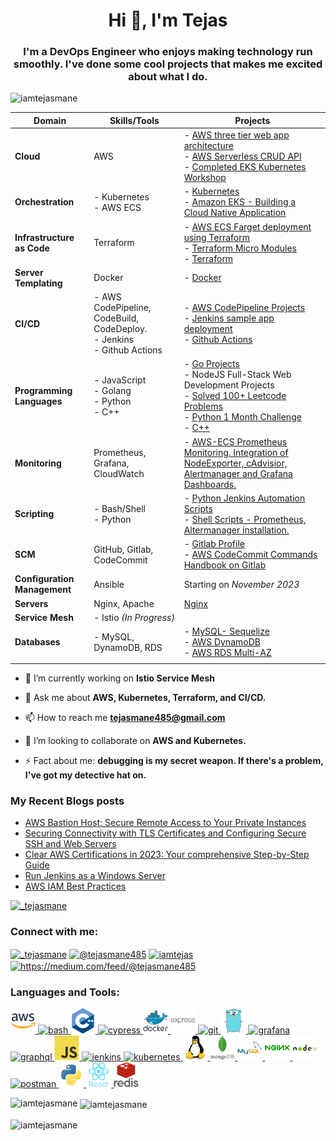 <h1 align="center">Hi 👋, I'm Tejas</h1>
<h3 align="center">I'm a DevOps Engineer who enjoys making technology run smoothly. I've done some cool projects that makes me excited about what I do.</h3>

<p align="left"> <img src="https://komarev.com/ghpvc/?username=iamtejasmane&label=Profile%20views&color=0e75b6&style=flat" alt="iamtejasmane" /> </p>

| Domain                       | Skills/Tools                                                                      | Projects                                                                                                                                                                                                                                                                                                                                                                  |
| ---------------------------- | --------------------------------------------------------------------------------- | ------------------------------------------------------------------------------------------------------------------------------------------------------------------------------------------------------------------------------------------------------------------------------------------------------------------------------------------------------------------------- |
| **Cloud**                    | AWS                                                                               | - [AWS three tier web app architecture](https://github.com/iamtejasmane/aws-three-tier-web-app)<br>- [AWS Serverless CRUD API](https://github.com/iamtejasmane/aws-serverless-crud-api)<br>- [Completed EKS Kubernetes Workshop](https://www.eksworkshop.com/)                                                                                                            |
| **Orchestration**            | - Kubernetes<br>- AWS ECS                                                         | - [Kubernetes](https://github.com/iamtejasmane/kubernetes)<br> - [Amazon EKS - Building a Cloud Native Application](https://github.com/iamtejasmane/aws-eks-web-app-hosting)                                                                                                                                                                                              |
| **Infrastructure as Code**   | Terraform                                                                         | - [AWS ECS Farget deployment using Terraform](https://github.com/iamtejasmane/ecs-farget-microservices-deployment-terraform)<br>- [Terraform Micro Modules](https://github.com/iamtejasmane/aws-terraform-projects)<br>- [Terraform](https://github.com/iamtejasmane/terraform)                                                                                           |
| **Server Templating**        | Docker                                                                            | - [Docker](https://github.com/iamtejasmane/docker)                                                                                                                                                                                                                                                                                                                        |
| **CI/CD**                    | - AWS CodePipeline, CodeBuild, CodeDeploy.<br> - Jenkins<br> - Github Actions<br> | - [AWS CodePipeline Projects](https://github.com/iamtejasmane/aws-code-pipeline-repo)<br>- [Jenkins sample app deployment](https://github.com/iamtejasmane/jenkins)<br>- [Github Actions](https://github.com/iamtejasmane/ecs-farget-microservices-deployment-terraform/actions)                                                                                          |
| **Programming Languages**    | - JavaScript<br>- Golang<br>- Python<br>- C++                                     | - [Go Projects](https://github.com/iamtejasmane/go-projects)<br>- NodeJS Full-Stack Web Development Projects<br>- [Solved 100+ Leetcode Problems](https://leetcode.com/iamtejas/)<br>- [Python 1 Month Challenge](https://github.com/iamtejasmane/python-1month-code)<br>- [C++](https://github.com/iamtejasmane/cpp)                                                     |
| **Monitoring**               | Prometheus, Grafana, CloudWatch                                                   | - [AWS-ECS Prometheus Monitoring. Integration of NodeExporter, cAdvisior, Alertmanager and Grafana Dashboards.](https://github.com/iamtejasmane/prometheus-monitoring)                                                                                                                                                                                                    |
| **Scripting**                | - Bash/Shell<br>- Python                                                          | - [Python Jenkins Automation Scripts](https://github.com/iamtejasmane/devops-automation-scripts/tree/main/jenkins)<br>- [Shell Scripts - Prometheus, Altermanager installation.](https://github.com/iamtejasmane/prometheus-monitoring/tree/main/scripts)                                                                                                                 |
| **SCM**                      | GitHub, Gitlab, CodeCommit                                                        | - [Gitlab Profile](https://gitlab.com/tejasmane485)<br>- [AWS CodeCommit Commands Handbook on Gitlab](https://gitlab.com/cicd9353734/aws-codecommit)                                                                                                                                                                                                                      |
| **Configuration Management** | Ansible                                                                           | Starting on _November 2023_                                                                                                                                                                                                                                                                                                                                               |
| **Servers**                  | Nginx, Apache                                                                     | [Nginx](https://github.com/iamtejasmane/aws-three-tier-web-app/blob/9cb39e652ce853908084a81ffe31815688f8d41b/application-code/nginx.conf)                                                                                                                                                                                                                                 |
| **Service Mesh**             | - Istio _(In Progress)_                                                           |                                                                                                                                                                                                                                                                                                                                                                           |
| **Databases**                | - MySQL, DynamoDB, RDS                                                            | - [MySQL- Sequelize](https://github.com/iamtejasmane/ecs-farget-microservices-deployment-terraform/blob/main/backend/cab-assignment-app/db/db.js)<br>- [AWS DynamoDB](https://github.com/iamtejasmane/aws-serverless-crud-api#step1-create-a-dynamodb-table)<br>- [AWS RDS Multi-AZ](https://github.com/iamtejasmane/aws-three-tier-web-app#database-deployment---part-2) |
|                              |

- 🔭 I’m currently working on **Istio Service Mesh**

- 💬 Ask me about **AWS, Kubernetes, Terraform, and CI/CD.**

- 📫 How to reach me **tejasmane485@gmail.com**

- 👯 I’m looking to collaborate on **AWS and Kubernetes.**

- ⚡ Fact about me: **debugging is my secret weapon. If there's a problem, I've got my detective hat on.**

### My Recent Blogs posts

<!-- BLOG-POST-LIST:START -->

- [AWS Bastion Host: Secure Remote Access to Your Private Instances](https://medium.com/@tejasmane485/aws-bastion-host-secure-remote-access-to-your-private-instances-7012a5a74fb3?source=rss-cc9ef120f3a4------2)
- [Securing Connectivity with TLS Certificates and Configuring Secure SSH and Web Servers](https://medium.com/@tejasmane485/securing-connectivity-with-tls-certificates-and-configuring-secure-ssh-and-web-servers-b3bee617a247?source=rss-cc9ef120f3a4------2)
- [Clear AWS Certifications in 2023: Your comprehensive Step-by-Step Guide](https://medium.com/@tejasmane485/clear-aws-certifications-in-2023-your-comprehensive-step-by-step-guide-be66ea3d6884?source=rss-cc9ef120f3a4------2)
- [Run Jenkins as a Windows Server](https://medium.com/@tejasmane485/run-jenkins-as-a-windows-server-dc3e564266bf?source=rss-cc9ef120f3a4------2)
- [AWS IAM Best Practices](https://medium.com/@tejasmane485/aws-iam-best-practices-f0a554daf69a?source=rss-cc9ef120f3a4------2)
<!-- BLOG-POST-LIST:END -->

<p align="left"> <a href="https://twitter.com/_tejasmane" target="blank"><img src="https://img.shields.io/twitter/follow/_tejasmane?logo=twitter&style=for-the-badge" alt="_tejasmane" /></a> </p>

<h3 align="left">Connect with me:</h3>
<p align="left">
<a href="https://twitter.com/_tejasmane" target="blank"><img align="center" src="https://raw.githubusercontent.com/rahuldkjain/github-profile-readme-generator/master/src/images/icons/Social/twitter.svg" alt="_tejasmane" height="30" width="40" /></a>
<a href="https://medium.com/@tejasmane485" target="blank"><img align="center" src="https://raw.githubusercontent.com/rahuldkjain/github-profile-readme-generator/master/src/images/icons/Social/medium.svg" alt="@tejasmane485" height="30" width="40" /></a>
<a href="https://www.leetcode.com/iamtejas" target="blank"><img align="center" src="https://raw.githubusercontent.com/rahuldkjain/github-profile-readme-generator/master/src/images/icons/Social/leet-code.svg" alt="iamtejas" height="30" width="40" /></a>
<a href="/https://medium.com/feed/@tejasmane485" target="blank"><img align="center" src="https://raw.githubusercontent.com/rahuldkjain/github-profile-readme-generator/master/src/images/icons/Social/rss.svg" alt="https://medium.com/feed/@tejasmane485" height="30" width="40" /></a>
</p>

<h3 align="left">Languages and Tools:</h3>
<p align="left"> <a href="https://aws.amazon.com" target="_blank" rel="noreferrer"> <img src="https://raw.githubusercontent.com/devicons/devicon/master/icons/amazonwebservices/amazonwebservices-original-wordmark.svg" alt="aws" width="40" height="40"/> </a> <a href="https://www.gnu.org/software/bash/" target="_blank" rel="noreferrer"> <img src="https://www.vectorlogo.zone/logos/gnu_bash/gnu_bash-icon.svg" alt="bash" width="40" height="40"/> </a> <a href="https://www.w3schools.com/cpp/" target="_blank" rel="noreferrer"> <img src="https://raw.githubusercontent.com/devicons/devicon/master/icons/cplusplus/cplusplus-original.svg" alt="cplusplus" width="40" height="40"/> </a> <a href="https://www.cypress.io" target="_blank" rel="noreferrer"> <img src="https://raw.githubusercontent.com/simple-icons/simple-icons/6e46ec1fc23b60c8fd0d2f2ff46db82e16dbd75f/icons/cypress.svg" alt="cypress" width="40" height="40"/> </a> <a href="https://www.docker.com/" target="_blank" rel="noreferrer"> <img src="https://raw.githubusercontent.com/devicons/devicon/master/icons/docker/docker-original-wordmark.svg" alt="docker" width="40" height="40"/> </a> <a href="https://expressjs.com" target="_blank" rel="noreferrer"> <img src="https://raw.githubusercontent.com/devicons/devicon/master/icons/express/express-original-wordmark.svg" alt="express" width="40" height="40"/> </a> <a href="https://git-scm.com/" target="_blank" rel="noreferrer"> <img src="https://www.vectorlogo.zone/logos/git-scm/git-scm-icon.svg" alt="git" width="40" height="40"/> </a> <a href="https://golang.org" target="_blank" rel="noreferrer"> <img src="https://raw.githubusercontent.com/devicons/devicon/master/icons/go/go-original.svg" alt="go" width="40" height="40"/> </a> <a href="https://grafana.com" target="_blank" rel="noreferrer"> <img src="https://www.vectorlogo.zone/logos/grafana/grafana-icon.svg" alt="grafana" width="40" height="40"/> </a> <a href="https://graphql.org" target="_blank" rel="noreferrer"> <img src="https://www.vectorlogo.zone/logos/graphql/graphql-icon.svg" alt="graphql" width="40" height="40"/> </a> <a href="https://developer.mozilla.org/en-US/docs/Web/JavaScript" target="_blank" rel="noreferrer"> <img src="https://raw.githubusercontent.com/devicons/devicon/master/icons/javascript/javascript-original.svg" alt="javascript" width="40" height="40"/> </a> <a href="https://www.jenkins.io" target="_blank" rel="noreferrer"> <img src="https://www.vectorlogo.zone/logos/jenkins/jenkins-icon.svg" alt="jenkins" width="40" height="40"/> </a> <a href="https://kubernetes.io" target="_blank" rel="noreferrer"> <img src="https://www.vectorlogo.zone/logos/kubernetes/kubernetes-icon.svg" alt="kubernetes" width="40" height="40"/> </a> <a href="https://www.linux.org/" target="_blank" rel="noreferrer"> <img src="https://raw.githubusercontent.com/devicons/devicon/master/icons/linux/linux-original.svg" alt="linux" width="40" height="40"/> </a> <a href="https://www.mongodb.com/" target="_blank" rel="noreferrer"> <img src="https://raw.githubusercontent.com/devicons/devicon/master/icons/mongodb/mongodb-original-wordmark.svg" alt="mongodb" width="40" height="40"/> </a> <a href="https://www.mysql.com/" target="_blank" rel="noreferrer"> <img src="https://raw.githubusercontent.com/devicons/devicon/master/icons/mysql/mysql-original-wordmark.svg" alt="mysql" width="40" height="40"/> </a> <a href="https://www.nginx.com" target="_blank" rel="noreferrer"> <img src="https://raw.githubusercontent.com/devicons/devicon/master/icons/nginx/nginx-original.svg" alt="nginx" width="40" height="40"/> </a> <a href="https://nodejs.org" target="_blank" rel="noreferrer"> <img src="https://raw.githubusercontent.com/devicons/devicon/master/icons/nodejs/nodejs-original-wordmark.svg" alt="nodejs" width="40" height="40"/> </a> <a href="https://postman.com" target="_blank" rel="noreferrer"> <img src="https://www.vectorlogo.zone/logos/getpostman/getpostman-icon.svg" alt="postman" width="40" height="40"/> </a> <a href="https://www.python.org" target="_blank" rel="noreferrer"> <img src="https://raw.githubusercontent.com/devicons/devicon/master/icons/python/python-original.svg" alt="python" width="40" height="40"/> </a> <a href="https://reactjs.org/" target="_blank" rel="noreferrer"> <img src="https://raw.githubusercontent.com/devicons/devicon/master/icons/react/react-original-wordmark.svg" alt="react" width="40" height="40"/> </a> <a href="https://redis.io" target="_blank" rel="noreferrer"> <img src="https://raw.githubusercontent.com/devicons/devicon/master/icons/redis/redis-original-wordmark.svg" alt="redis" width="40" height="40"/> </a> </p>

<p><img align="left" src="https://github-readme-stats.vercel.app/api/top-langs?username=iamtejasmane&show_icons=true&locale=en&layout=compact" alt="iamtejasmane" /></p>

<p>&nbsp;<img align="center" src="https://github-readme-stats.vercel.app/api?username=iamtejasmane&show_icons=true&locale=en" alt="iamtejasmane" /></p>

<p><img align="center" src="https://github-readme-streak-stats.herokuapp.com/?user=iamtejasmane&" alt="iamtejasmane" /></p>
